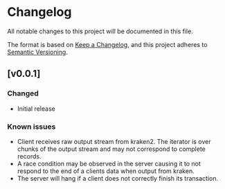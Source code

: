 # Changelog
All notable changes to this project will be documented in this file.

The format is based on [Keep a Changelog](https://keepachangelog.com/en/1.0.0/),
and this project adheres to [Semantic Versioning](https://semver.org/spec/v2.0.0.html).

## [v0.0.1]
### Changed
- Initial release
### Known issues
- Client receives raw output stream from kraken2. The iterator is over chunks
  of the output stream and may not correspond to complete records.
- A race condition may be observed in the server causing it to not respond
  to the end of a clients data when output from kraken.
- The server will hang if a client does not correctly finish its transaction.

